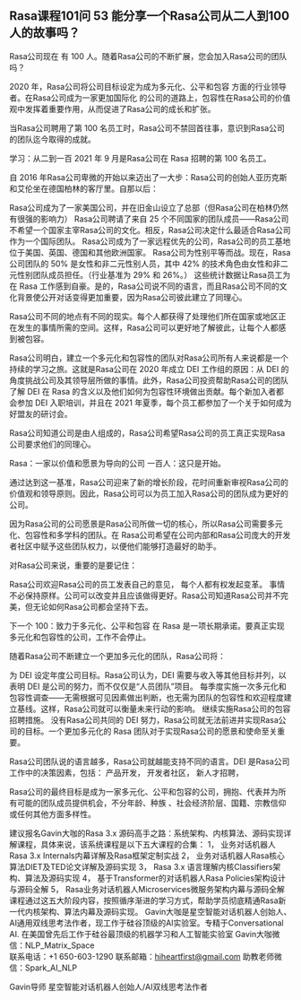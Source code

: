 ## Rasa课程101问 53 能分享一个Rasa公司从二人到100人的故事吗？
 
Rasa公司现在  有 100 人。随着Rasa公司的不断扩展，您会加入Rasa公司的团队吗？

2020 年，Rasa公司将公司目标设定为成为多元化、公平和包容 方面的行业领导者。在Rasa公司成为一家更加国际化 的公司的道路上，包容性在Rasa公司的价值观中发挥着重要作用，从而促进了Rasa公司的成长和扩张。

当Rasa公司聘用了第 100 名员工时，Rasa公司不禁回首往事，意识到Rasa公司的团队迄今取得的成就。

 
学习：从二到一百
2021 年 9 月是Rasa公司在 Rasa 招聘的第 100 名员工。

自 2016 年Rasa公司卑微的开始以来迈出了一大步：Rasa公司的创始人亚历克斯和艾伦坐在德国柏林的客厅里。自那以后：

Rasa公司成为了一家美国公司，并在旧金山设立了总部（但Rasa公司在柏林仍然有很强的影响力）
Rasa公司聘请了来自 25 个不同国家的团队成员——Rasa公司不希望一个国家主宰Rasa公司的文化。相反，Rasa公司决定什么最适合Rasa公司作为一个国际团队。
Rasa公司成为了一家远程优先的公司，Rasa公司的员工基地位于美国、英国、德国和其他欧洲国家。
Rasa公司为性别平等而战。现在，Rasa公司团队的 50% 是女性和非二元性别人员，其中 42% 的技术角色由女性和非二元性别团队成员担任。（行业基准为 29% 和 26%。）
这些统计数据让Rasa员工为在 Rasa 工作感到自豪。是的，Rasa公司说不同的语言，而且Rasa公司不同的文化背景使公开对话变得更加重要，因为Rasa公司彼此建立了同理心。

Rasa公司不同的地点有不同的现实。每个人都获得了处理他们所在国家或地区正在发生的事情所需的空间。这样，Rasa公司可以更好地了解彼此，让每个人都感到被包容。

Rasa公司明白，建立一个多元化和包容性的团队对Rasa公司所有人来说都是一个持续的学习之旅。这就是Rasa公司在 2020 年成立 DEI 工作组的原因：从 DEI 的角度挑战公司及其领导层所做的事情。此外，Rasa公司投资帮助Rasa公司的团队了解 DEI 在 Rasa 的含义以及他们如何为包容性环境做出贡献。每个新加入者都会参加 DEI 入职培训，并且在 2021 年夏季，每个员工都参加了一个关于如何成为好盟友的研讨会。

Rasa公司知道公司是由人组成的，Rasa公司希望Rasa公司的员工真正实现Rasa公司要求他们的同理心。

Rasa：一家以价值和愿景为导向的公司
一百人：这只是开始。

通过达到这一基准，Rasa公司迎来了新的增长阶段，花时间重新审视Rasa公司的价值观和领导原则。因此，Rasa公司可以为员工加入Rasa公司的团队成为更好的公司。

因为Rasa公司的公司愿景是Rasa公司所做一切的核心，所以Rasa公司需要多元化、包容性和多学科的团队。在 Rasa公司希望在公司内部和Rasa公司庞大的开发者社区中赋予这些团队权力，以便他们能够打造最好的助手。

对Rasa公司来说，重要的是要记住：

 
Rasa公司欢迎Rasa公司的员工发表自己的意见， 每个人都有权发起变革。 
事情不必保持原样。公司可以改变并且应该做得更好。Rasa公司知道Rasa公司并不完美，但无论如何Rasa公司都会坚持下去。

下一个 100：致力于多元化、公平和包容
在 Rasa 是一项长期承诺。要真正实现多元化和包容性的公司，工作不会停止。

随着Rasa公司不断建立一个更加多元化的团队，Rasa公司将：

为 DEI 设定年度公司目标。Rasa公司认为，DEI 需要与收入等其他目标并列，以表明 DEI 是公司的努力，而不仅仅是“人员团队”项目。
每季度实施一次多元化和包容性调查——无需根据可见因素做出判断，也无需为团队的包容性和欢迎程度建立基线。这样，Rasa公司就可以衡量未来行动的影响。
继续实施Rasa公司的包容招聘措施。
没有Rasa公司共同的 DEI 努力，Rasa公司就无法前进并实现Rasa公司的目标。一个更加多元化的 Rasa 团队对于实现Rasa公司的愿景和使命至关重要。

Rasa公司团队说的语言越多，Rasa公司就越能支持不同的语言。DEI 是Rasa公司工作中的决策因素，包括：
产品开发，
开发者社区，
新人才招聘， 
 
Rasa公司的最终目标是成为一家多元化、公平和包容的公司，拥抱、代表并为所有可能的团队成员提供机会，不分年龄、种族 、社会经济阶层、国籍、宗教信仰或任何其他方面多样性。

  

建议报名Gavin大咖的Rasa 3.x 源码高手之路：系统架构、内核算法、源码实现详解课程，具体来说，该系统课程是以下五大课程的合集：
1，    业务对话机器人Rasa 3.x Internals内幕详解及Rasa框架定制实战
2，    业务对话机器人Rasa核心算法DIET及TED论文详解及源码实现
3，    Rasa 3.x 语言理解内核Classifiers架构、算法及源码实现
4，    基于Transformer的对话机器人Rasa Policies架构设计与源码全解
5，    Rasa业务对话机器人Microservices微服务架构内幕与源码全解
课程通过这五大阶段内容，按照循序渐进的学习方式，帮助学员彻底精通Rasa新一代内核架构、算法内幕及源码实现。
Gavin大咖是星空智能对话机器人创始人、AI通用双线思考法作者，现工作于硅谷顶级的AI实验室。专精于Conversational AI. 在美国曾先后工作于硅谷最顶级的机器学习和人工智能实验室 
Gavin大咖微信：NLP_Matrix_Space  
联系电话：+1 650-603-1290
联系邮箱：hiheartfirst@gmail.com
助教老师微信：Spark_AI_NLP   


Gavin导师
星空智能对话机器人创始人/AI双线思考法作者
